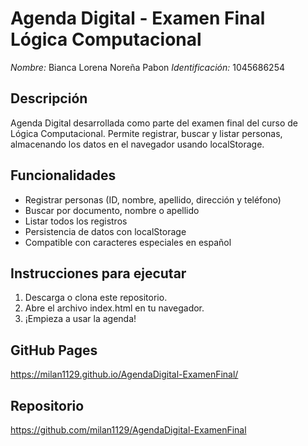 # Agenda Digital - Examen Final Lógica Computacional

*Nombre:* Bianca Lorena Noreña Pabon 
*Identificación:* 1045686254

## Descripción
Agenda Digital desarrollada como parte del examen final del curso de Lógica Computacional. Permite registrar, buscar y listar personas, almacenando los datos en el navegador usando localStorage.

## Funcionalidades
- Registrar personas (ID, nombre, apellido, dirección y teléfono)
- Buscar por documento, nombre o apellido
- Listar todos los registros
- Persistencia de datos con localStorage
- Compatible con caracteres especiales en español

## Instrucciones para ejecutar
1. Descarga o clona este repositorio.
2. Abre el archivo index.html en tu navegador.
3. ¡Empieza a usar la agenda!

## GitHub Pages
https://milan1129.github.io/AgendaDigital-ExamenFinal/

## Repositorio
https://github.com/milan1129/AgendaDigital-ExamenFinal

